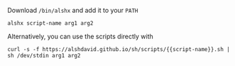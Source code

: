 Download `/bin/alshx` and add it to your `PATH`

```
alshx script-name arg1 arg2
```

Alternatively, you can use the scripts directly with

```
curl -s -f https://alshdavid.github.io/sh/scripts/{{script-name}}.sh | sh /dev/stdin arg1 arg2
```
